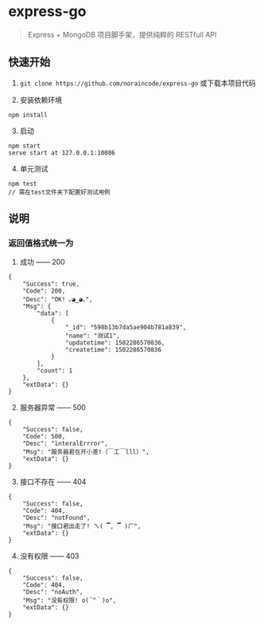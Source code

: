 # express-go

> Express + MongoDB 项目脚手架，提供纯粹的 RESTfull API

## 快速开始
1. `git clone https://github.com/noraincode/express-go`
或下载本项目代码

2. 安装依赖环境
```
npm install
```

3. 启动
```
npm start
serve start at 127.0.0.1:10086
```
4. 单元测试
```
npm test
// 需在test文件夹下配置好测试用例
```

## 说明
### 返回值格式统一为
1. 成功 —— 200
```
{
    "Success": true,
    "Code": 200,
    "Desc": "OK! ｡◕‿◕｡",
    "Msg": {
        "data": [
            {
                "_id": "598b13b7da5ae904b781a839",
                "name": "测试1",
                "updatetime": 1502286570836,
                "createtime": 1502286570836
            }
        ],
        "count": 1
    },
    "extData": {}
}
```
2. 服务器异常 —— 500
```
{
    "Success": false,
    "Code": 500,
    "Desc": "interalErrror",
    "Msg": "服务器君在开小差!（￣工￣lll）",
    "extData": {}
}
```
3. 接口不存在 —— 404
```
{
    "Success": false,
    "Code": 404,
    "Desc": "notFound",
    "Msg": "接口君出走了! ㄟ( ▔, ▔ )ㄏ",
    "extData": {}
}
```
4. 没有权限 —— 403
```
{
    "Success": false,
    "Code": 404,
    "Desc": "noAuth",
    "Msg": "没有权限! o(´^｀)o",
    "extData": {}
}
```
